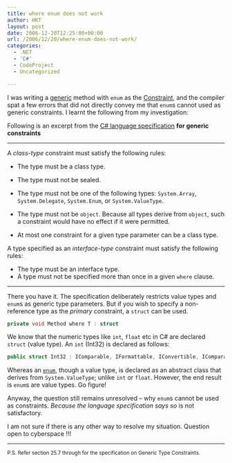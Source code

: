 ```yaml
---
title: where enum does not work
author: HKT
layout: post
date: 2006-12-20T12:25:00+00:00
url: /2006/12/20/where-enum-does-not-work/
categories:
  - .NET
  - 'C#'
  - CodeProject
  - Uncategorized

---
```


I was writing a [generic](http://msdn2.microsoft.com/en-us/library/0x6a29h6.aspx) method with `enum` as the [Constraint](http://msdn2.microsoft.com/en-us/library/d5x73970.aspx), and the compiler spat a few errors that did not directly convey me that `enum`s cannot used as generic constraints. I learnt the following from my investigation:

Following is an excerpt from the [C# language specification](http://www.ecma-international.org/publications/files/ECMA-ST/Ecma-334.pdf) **for generic constraints**

---

A _class-type_ constraint must satisfy the following rules:

- The type must be a class type.
- The type must not be sealed.
- The type must not be one of the following types: `System.Array`, `System.Delegate`, `System.Enum`, or `System.ValueType`.

- The type must not be `object`. Because all types derive from `object`, such a constraint would have no effect if it were permitted.

- At most one constraint for a given type parameter can be a class type.

A type specified as an _interface-type_ constraint must satisfy the following rules:

- The type must be an interface type.
- A type must not be specified more than once in a given `where` clause.

---

There you have it. The specification deliberately restricts value types and `enum`s as generic type parameters. But if you wish to specify a non-reference type as the *primary* constraint, a `struct` can be used.

```csharp
private void Method where T : struct
```

We know that the numeric types like `int`, `float` etc in C# are declared `struct` (value type). An `int` (Int32) is declared as follows:

```csharp
public struct Int32 : IComparable, IFormattable, IConvertible, IComparable, IEquatable
```

Whereas an [`enum`](http://msdn2.microsoft.com/en-us/library/system.enum.aspx), though a value type, is declared as an abstract class that derives from `System.ValueType`; unlike `int` or `float`. However, the end result is `enum`s are value types. Go figure!

Anyway, the question still remains unresolved – why `enum`s cannot be used as constraints. *Because the language specification says so* is not satisfactory.

I am not sure if there is any other way to resolve my situation. Question open to cyberspace !!!

------

<small>P.S. Refer section 25.7 through for the specification on Generic Type Constraints.</small>
